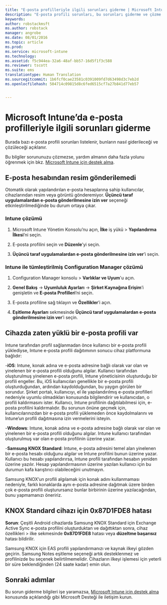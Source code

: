 ```yaml
---
title: "E-posta profilleriyle ilgili sorunları giderme | Microsoft Intune"
description: "E-posta profili sorunları, bu sorunları giderme ve çözme."
keywords: 
author: robstackmsft
ms.author: robstack
manager: angrobe
ms.date: 08/01/2016
ms.topic: article
ms.prod: 
ms.service: microsoft-intune
ms.technology: 
ms.assetid: f5c944ea-32a6-48af-bb57-16d5f1f3c588
ms.reviewer: tscott
ms.suite: ems
translationtype: Human Translation
ms.sourcegitcommit: 1b6fcf0cae23581c0391009fd7d63498d3c7eb2d
ms.openlocfilehash: 504714c09815d8c6fed6515cf7a27b841d77eb57


---
```


# <a name="troubleshoot-email-profiles-in-microsoft-intune"></a>Microsoft Intune’da e-posta profilleriyle ilgili sorunları giderme
Burada bazı e-posta profili sorunları listelenir, bunların nasıl giderileceği ve çözüleceği açıklanır.

Bu bilgiler sorununuzu çözmezse, yardım almanın daha fazla yolunu öğrenmek için bkz. [Microsoft Intune için destek alma](how-to-get-support-for-microsoft-intune.md).


## <a name="unable-to-send-images-from-email-account"></a>E-posta hesabından resim gönderilemedi
Otomatik olarak yapılandırılan e-posta hesaplarına sahip kullanıcılar, cihazlarından resim veya görüntü gönderemiyor.
**Üçüncü taraf uygulamalardan e-posta gönderilmesine izin ver** seçeneği etkinleştirilmediğinde bu durum ortaya çıkar.

### <a name="intune-solution"></a>Intune çözümü

1.  Microsoft Intune Yönetim Konsolu’nu açın, **İlke** iş yükü &gt; **Yapılandırma İlkesi**’ni seçin.

2.  E-posta profilini seçin ve **Düzenle**’yi seçin.

3.  **Üçüncü taraf uygulamalardan e-posta gönderilmesine izin ver**’i seçin.

### <a name="configuration-manager-integrated-with-intune-solution"></a>Intune ile tümleştirilmiş Configuration Manager çözümü

1.  Configuration Manager konsolu &gt; **Varlıklar ve Uyum**'u açın.

2.  **Genel Bakış** -&gt; **Uyumluluk Ayarları** -&gt; **Şirket Kaynağına Erişim**’i genişletin ve **E-posta Profilleri**’ni seçin.

3.  E-posta profiline sağ tıklayın ve **Özellikler**’i açın.

4.  **Eşitleme Ayarları** sekmesinde **Üçüncü taraf uygulamalardan e-posta gönderilmesine izin ver**’i seçin.


## <a name="device-already-has-an-email-profile-installed"></a>Cihazda zaten yüklü bir e-posta profili var

Intune tarafından profil sağlanmadan önce kullanıcı bir e-posta profili yüklediyse, Intune e-posta profili dağıtımının sonucu cihaz platformuna bağlıdır:

-**iOS**: Intune, konak adına ve e-posta adresine bağlı olarak var olan ve yinelenen bir e-posta profili olduğunu algılar. Kullanıcı tarafından oluşturulmuş yinelenen e-posta profili, Intune yöneticisinin oluşturduğu bir profili engeller. Bu, iOS kullanıcıları genellikle bir e-posta profili oluşturduğundan, ardından kaydolduğundan, bu yaygın görülen bir sorundur. Şirket portalı, kullanıcıyı, el ile yapılandırılmış e-posta profilleri nedeniyle uyumlu olmadıkları konusunda bilgilendirir ve kullanıcıdan, o profili kaldırmasını ister. Kullanıcı, Intune profilinin dağıtılabilmesi için, e-posta profilini kaldırmalıdır. Bu sorunun önüne geçmek için, kullanıcılarınızdan bir e-posta profili yüklemeden önce kaydolmalarını ve Intune’un profili dağıtmasına izin vermelerini isteyin.

-**Windows**: Intune, konak adına ve e-posta adresine bağlı olarak var olan ve yinelenen bir e-posta profili olduğunu algılar. Intune kullanıcı tarafından oluşturulmuş var olan e-posta profilinin üzerine yazar.

-**Samsung KNOX Standard**: Intune, e-posta adresini temel alan yinelenen bir e-posta hesabı olduğunu algılar ve Intune profilini bunun üzerine yazar. Kullanıcı bu hesabı yapılandırırsa, Intune profili tarafından hesabın yeniden üzerine yazılır. Hesap yapılandırmasının üzerine yazılan kullanıcı için bu durumun kafa karıştırıcı olabileceğini unutmayın.

Samsung KNOX’un profili algılamak için konak adını kullanmaması nedeniyle, farklı konaklarda aynı e-posta adresine dağıtmak üzere birden çok e-posta profili oluşturursanız bunlar birbirinin üzerine yazılacağından, bunu yapmamanızı öneririz.

## <a name="error-0x87d1fde8-for-knox-standard-device"></a>KNOX Standard cihazı için 0x87D1FDE8 hatası
**Sorun**: Çeşitli Android cihazlarda Samsung KNOX Standard için Exchange Active Sync e-posta profilini oluşturduktan ve dağıttıktan sonra, cihaz özellikleri &gt; ilke sekmesinde **0x87D1FDE8** hatası veya **düzeltme başarısız** hatası bildirilir.

Samsung KNOX için EAS profili yapılandırmanızı ve kaynak ilkeyi gözden geçirin. Samsung Notes eşitleme seçeneği artık desteklenmez ve profilinizde bu seçenek belirtilmemelidir. Cihazların ilkeyi işlemesi için yeterli bir süre beklendiğinden (24 saate kadar) emin olun.

## <a name="next-steps"></a>Sonraki adımlar
Bu sorun giderme bilgileri işe yaramazsa, [Microsoft Intune için destek alma](how-to-get-support-for-microsoft-intune.md) konusunda açıklandığı gibi Microsoft Desteği ile iletişim kurun.



<!--HONumber=Nov16_HO1-->



